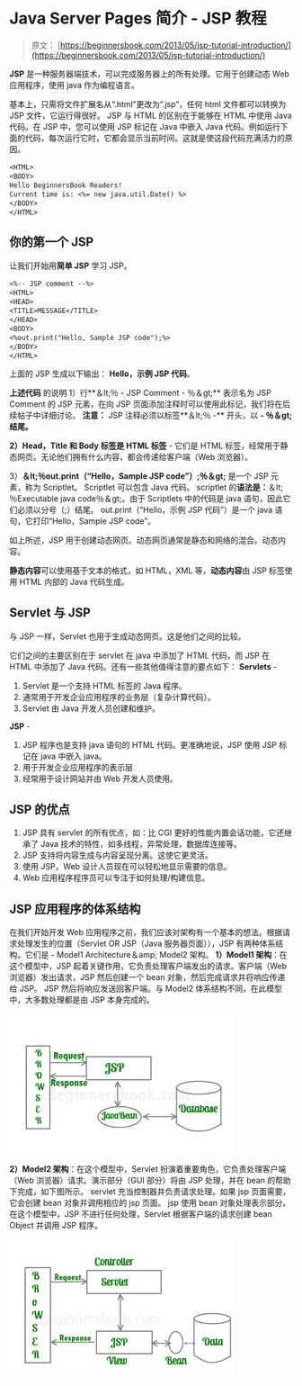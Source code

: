 # Java Server Pages 简介 - JSP 教程

> 原文： [https://beginnersbook.com/2013/05/jsp-tutorial-introduction/](https://beginnersbook.com/2013/05/jsp-tutorial-introduction/)

**JSP** 是一种服务器端技术，可以完成服务器上的所有处理。它用于创建动态 Web 应用程序，使用 java 作为编程语言。

基本上，只需将文件扩展名从“.html”更改为“.jsp”，任何 html 文件都可以转换为 JSP 文件，它运行得很好。 JSP 与 HTML 的区别在于能够在 HTML 中使用 Java 代码。在 JSP 中，您可以使用 JSP 标记在 Java 中嵌入 Java 代码。例如运行下面的代码，每次运行它时，它都会显示当前时间。这就是使这段代码充满活力的原因。

```
<HTML>
<BODY>
Hello BeginnersBook Readers! 
Current time is: <%= new java.util.Date() %>
</BODY>
</HTML>
```

## 你的第一个 JSP

让我们开始用**简单 JSP** 学习 JSP。

```
<%-- JSP comment --%>
<HTML>
<HEAD>
<TITLE>MESSAGE</TITLE>
</HEAD>
<BODY>
<%out.print("Hello, Sample JSP code");%>
</BODY>
</HTML>
```

上面的 JSP 生成以下输出：
**Hello，示例 JSP 代码**。

**上述代码**
的说明 1）行**＆lt;％ - JSP Comment - ％＆gt;** 表示名为 JSP Comment 的 JSP 元素，在向 JSP 页面添加注释时可以使用此标记，我们将在后续帖子中详细讨论。
**注意：** JSP 注释必须以标签**＆lt;％ -** 开头，以 **- ％＆gt;结尾。**

**2）Head，Title 和 Body 标签是 HTML 标签** - 它们是 HTML 标签，经常用于静态网页。无论他们拥有什么内容，都会传递给客户端（Web 浏览器）。

3）**＆lt;％out.print（“Hello，Sample JSP code”）;％＆gt;** 是一个 JSP 元素，称为 Scriptlet。 Scriptlet 可以包含 Java 代码。 scriptlet 的**语法是：**＆lt;％Executable java code％＆gt;。由于 Scriptlets 中的代码是 java 语句，因此它们必须以分号（;）结尾。 out.print（“Hello，示例 JSP 代码”）是一个 java 语句，它打印“Hello，Sample JSP code”。

如上所述，JSP 用于创建动态网页。动态网页通常是静态和网络的混合。动态内容。

**静态内容**可以使用基于文本的格式，如 HTML，XML 等，**动态内容**由 JSP 标签使用 HTML 内部的 Java 代码生成。

## Servlet 与 JSP

与 JSP 一样，Servlet 也用于生成动态网页。这是他们之间的比较。

它们之间的主要区别在于 servlet 在 java 中添加了 HTML 代码，而 JSP 在 HTML 中添加了 Java 代码。还有一些其他值得注意的要点如下：
**Servlets** -

1.  Servlet 是一个支持 HTML 标签的 Java 程序。
2.  通常用于开发企业应用程序的业务层（复杂计算代码）。
3.  Servlet 由 Java 开发人员创建和维护。

**JSP** -

1.  JSP 程序也是支持 java 语句的 HTML 代码。更准确地说，JSP 使用 JSP 标记在 java 中嵌入 java。
2.  用于开发企业应用程序的表示层
3.  经常用于设计网站并由 Web 开发人员使用。

## JSP 的优点

1.  JSP 具有 servlet 的所有优点，如：比 CGI 更好的性能内置会话功能，它还继承了 Java 技术的特性，如多线程，异常处理，数据库连接等。
2.  JSP 支持将内容生成与内容呈现分离。这使它更灵活。
3.  使用 JSP，Web 设计人员现在可以轻松地显示需要的信息。
4.  Web 应用程序程序员可以专注于如何处理/构建信息。

## JSP 应用程序的体系结构

在我们开始开发 Web 应用程序之前，我们应该对架构有一个基本的想法。根据请求处理发生的位置（Servlet OR JSP（Java 服务器页面）），JSP 有两种体系结构。它们是 - Model1 Architecture＆amp; Model2 架构。
**1）Model1 架构**：在这个模型中，JSP 起着关键作用，它负责处理客户端发出的请求。客户端（Web 浏览器）发出请求，JSP 然后创建一个 bean 对象，然后完成请求并将响应传递给 JSP。 JSP 然后将响应发送回客户端。与 Model2 体系结构不同，在此模型中，大多数处理都是由 JSP 本身完成的。

![JSP Architecture Model 1](img/a3567344da7f269bc8b86ee8b87bdd51.jpg)

**2）Model2 架构**：在这个模型中，Servlet 扮演着重要角色，它负责处理客户端（Web 浏览器）请求。演示部分（GUI 部分）将由 JSP 处理，并在 bean 的帮助下完成，如下图所示。 servlet 充当控制器并负责请求处理。如果 jsp 页面需要，它会创建 bean 对象并调用相应的 jsp 页面。 jsp 使用 bean 对象处理表示部分。在这个模型中，JSP 不进行任何处理，Servlet 根据客户端的请求创建 bean Object 并调用 JSP 程序。

![JSP Architecture Model 2](img/20b52bd26df647be1f1860b8b346fca0.jpg)
